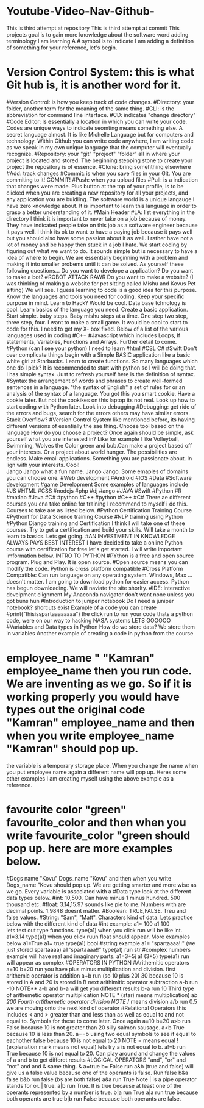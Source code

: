 # Youtube-Video-Nav-Github-
This is third attempt at repository 
This is third attempt at commit 
This projects goal is to gain more knowledge about the software word adding terminology I am learning 
A # symbol is to indicate I am adding a definition of something for your reference, let's begin. 
# Version Control System: this is what Git hub is, it is another word for it. 
#Version Control: is how you keep track of code changes. 
#Directory: your folder, another term for the meaning of the same thing. 
#CLI: is the abbreviation for command line interface. 
#CD: indicates "change directory" 
#Code Editor: Is essentially a location in which you can write your code. Codes are unique ways to indicate seomting means something else. A secret language almost. It is like Michelle Language but for computers and technology. 
Within Github you can write code anywhere, I am writing code as we speak in my own unique language that the computer will eventually recognize. 
#Repository: your "git" "project" "folder" all in where your project is located and stored. The beginning stepping stone to create your project the repository is of essence. 
#Clone: bring somehthing elsewhere 
#Add: track changes 
#Commit: is when you save files in your Git. You are commiting to it! COMMIT! 
#Push: when you upload files 
#Pull: is a indication that changes were made. 
Plus button at the top of your profile, is to be clicked when you are creating a new repository for all your projects, and any application you are buidling. The software world is a unique langauge I have zero knowledge about. It is important to learn this language in order to grasp a better understanding of it. 
#Main Header 
#LA: list everything in the directory 
I think it is important to never take on a job because of money. They have indicated people take on this job as a software engineer because it pays well. I think its ok to want to have a paying job because it pays well but you should also have some passion about it as well. I rather have not a lot of money and be happy then stuck in a job I hate. 
We start coding by figuring out what we want to do. It sounds simple but is necessary to have a idea pf where to begin. 
We are essentially beginning with a problem and making it into smaller probems until it can be solved. 
As yourself these following questions... 
Do you want to develope a application? 
Do you want to make a bot? #ROBOT ATTACK RAWR 
Do you want to make a website? (I was thinking of making a website for pet sitting called Mishu and Kovus Pet sitting) We will see. I guess learning to code is a good idea for this purpose. 
Know the languages and tools you need for coding. Keep your specific purpose in mind. 
Learn to Hack? Would be cool. 
Data base tchnology is cool. 
Learn basics of the language you need. 
Create a basic application. Start simple. baby steps. Baby mishu steps at a time. One step two step, three step, four. 
I want to make a small game. It would be cool to start to code for this. I need to get my X- box fixed. 
Below of a list of the various languages used in coding 
#C++
#Javascript which includes Loops, If statements, Variables, Functions and Arrays. Further detail to come. 
#Python (can I see your python) 
I need to learn 
#html
#CSL 
C#
#Swift
Don't over complicate things begin with a Simple BASIC application like a basic white girl at Starbucks. 
Learn to create functions. 
So many languages which one do I pick? 
It is recommended to start with python so I will be doing that. I has simple syntax. Just to refresh yourself here is the definition of syntax. 
#Syntax the arrangement of words and phrases to create well-formed sentences in a language.
"the syntax of English"
a set of rules for or an analysis of the syntax of a language.
You got this you smart cookie. Have a cookie later. But not the cookikes on this laptop its not real. 
Look up how to start coding with Python later. 
Look into debugging 
#Debugging: get ride of the errors and bugs, search for the errors others may have similar errors. 
Stack Overflow? 
#Version Control System like mentioned before, its having different versions of esentially the sae thing. 
Choose tool based on the language 
How do you choose a project? 
Once again should be simple, ask yourself what you are interested in? Like for example I like Volleyball, Swimming, Wolves the Color green and bub.Can make a project based off your interests. 
Or a project about world hunger. The possibilities are endless. Make email applications. Something you are passionate about. In lign with your interests. Cool!  
Jango Jango what a fun name. Jango Jango. 
Some emaples of domains you can choose one. 
#Web development
#Android
#IOS
#Data
#Software development
#game Development 
Some examples of languages include 
#JS
#HTML
#CSS
#nodejs
#php
#dj
#ango
#JAVA
#Swift
#Python
#R
#matlab
#Java
#C#
#python 
#C++
#python 
#C++
#C#
There ae different courses you cna take online for training I recommend to myself i do this. Courses to take are as listed below. 
#Python Certification Training Course 
#Pythonf for Data Science training Course 
#NLP training using Python 
#Python Django training and Certification 
I think I will take one of these courses. 
Try to get a certification and build your skills. 
Will take a month to learn to basics. Lets get going. 
#AN INVESTMENT IN KNOWLEDGE ALWAYS PAYS BEST INTEREST 
I have decided to take a online Python course with certification for free let's get started. I will write important imformation below. 
INTRO TO PYTHON 
#PYthon is a free and open source program. Plug and Play. 
It is open source. 
#Open source means you can modify the code. 
Python is cross platform compatible 
#Cross Platform Compatible: Can run language on any operating system. Windows, Max ... doesn't matter. 
I am going to download python for easier access. 
Python has begun downloading. We will naviate the site shorlty. 
#IDE: interactive develpment elignment 
My Anaconda navigator don't want none unless you got buns hun 
#Introduction to juniper notebook 
Do I need a juniper notebook? 
shorcuts exist 
Example of a code you can create 
#print("thisisspartaaaaaaaa") the click run to run your code 
thats a python code, were on our way to hacking NASA systems LETS GOOOOO 
#Variables and Data types in Python 
How do we store data? 
We store them in variables 
Another example of creating a code in python from the course 
# employee_name " "Kamran" employee_name then you run code. We are inventing as we go. So if it is working properly you would have types out the original code "Kamran" employee_name and then when you write employee_name "Kamran" should pop up. 
the variable is a temporary storage place. When you change the name when you put employee name again a different name will pop up. 
Heres some other examples I am creating myself using the above example as a reference. 
# favourite color "green" favourite_color and then when you write favourite_color "green should pop up. here are more examples below.
#Dogs name "Kovu" Dogs_name "Kovu" and then when you write Dogs_name "Kovu should pop up. We are getting smarter and more wise as we go. 
Every variable is associated with a #Data type look at the different data types below. 
#int: 10,500. Can have minus 1 minus hundred. 500 thousand etc.
#float: 3.14,15.97 sounds like pie to me. Numbers with are decimal points. 1.9848 doesnt matter.
#Boolean: TRUE,FALSE. Treu and false values. 
#String: "Sam", "Matt". Characters kind of data. 
Lets practice below with the different kind of data 
#int example: a1= 100
              a1
              100             
lets test out type functions. type(a1) when you click run will be like int. 
a1=3.14
type(a1) when you click ruun float should appear. 
More examples below 
a1=True 
a1=
true 
type(a1)
bool
#string example 
a1= "spartaaaa!!" (we just stored spartaaaa)
a1
'spartaaaa!!"
type(a1) run 
str
#complex numbers example will have real and imaginary parts. 
a1=3+5j
a1
(3+5)
type(a1) run will appear as 
complex 
#OPERATORS IN PYTHON 
#Arithemitic operators a=10 b=20 run you have plus minus multiplication and division. 
first arithemic operator is addition 
a+b run (so 10 plus 20) 
30 because 10 is stored in A and 20 is stored in B 
next arithimitic operator subtraction 
a-b run
-10 
NOTE** a-b and b-a will get you different results 
b-a run 
10 
Third type of arithemetic operator multiplication 
NOTE * (star) means multiplication) 
a*b 
200 
Fourth artithemetic operator division 
NOTE* / means division 
a/b run 
0.5 
we are moving onto the next kind of operator 
#Relational Operators this includes < and > greater than and less than as well as equal to and not equal to. Symbols for these to come later. 
Once again a=10 b=20 
a>b run 
False because 10 is not greater than 20 silly salmon sausage. 
a<b 
True because 10 is less than 20. 
a==b using two equal symbols to see if equal to eachother 
false because 10 is not equal to 20 
NOTE = means equal ! (explanation mark means not equal) 
lets try a is not equal to b. 
a!=b run  
True because 10 is not equal to 20. 
Can play around and change the values of a and b to get differet results 
#LOGICAL OPERATORS "and", "or" and "not" and and & same thing. 
&
a=true 
b= False run 
a&b  (true and false) will give us a false value because one of the operants is false. Run 
false 
b&a 
false 
b&b run 
false (bs are both false) 
a&a run
True 
Note | is a pipe operator stands for or. 
| true. 
a|b run 
True. It is true because at least one of the operants represented by a number is true. 
b|a run 
True 
a|a run 
true because both operants are true 
b|b  run 
False because both operants are false. 

